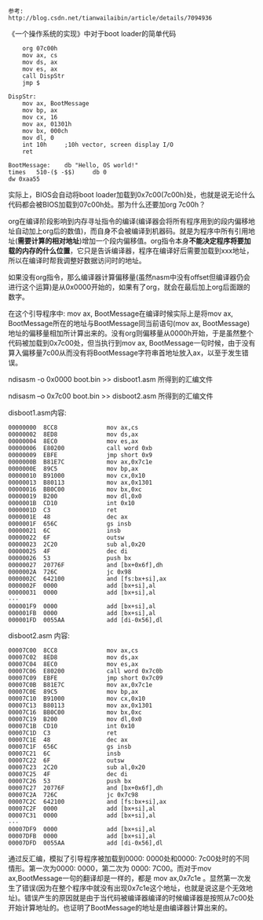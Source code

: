 ```
参考: 
http://blog.csdn.net/tianwailaibin/article/details/7094936
```

《一个操作系统的实现》中对于boot loader的简单代码

```
    org 07c00h
    mov ax, cs
    mov ds, ax
    mov es, ax
    call DispStr
    jmp $

DispStr:
    mov ax, BootMessage
    mov bp, ax
    mov cx, 16
    mov ax, 01301h
    mov bx, 000ch
    mov dl, 0
    int 10h     ;10h vector, screen display I/O
    ret

BootMessage:    db "Hello, OS world!"
times   510-($ -$$)     db 0
dw 0xaa55
```

实际上，BIOS会自动将boot loader加载到0x7c00(7c00h)处，也就是说无论什么代码都会被BIOS加载到07c00h处。那为什么还要加org 7c00h？

org在编译阶段影响到内存寻址指令的编译(编译器会将所有程序用到的段内偏移地址自动加上org后的数值)，而自身不会被编译到机器码。就是为程序中所有引用地址(**需要计算的相对地址**)增加一个段内偏移值。org指令本身**不能决定程序将要加载的内存的什么位置**，它只是告诉编译器，程序在编译好后需要加载到xxx地址，所以在编译时帮我调整好数据访问时的地址。

如果没有org指令，那么编译器计算偏移量(虽然nasm中没有offset但编译器仍会进行这个运算)是从0x0000开始的，如果有了org，就会在最后加上org后面跟的数字。

在这个引导程序中: mov ax, BootMessage在编译时候实际上是将mov ax, BootMessage所在的地址与BootMessage同当前语句(mov ax, BootMessage)地址的偏移量相加所计算出来的。没有org则偏移量从0000h开始，于是虽然整个代码被加载到0x7c00处，但当执行到mov ax, BootMessage一句时候，由于没有算入偏移量7c00从而没有将BootMessage字符串首地址放入ax，以至于发生错误。

ndisasm -o 0x0000 boot.bin >> disboot1.asm 所得到的汇编文件

ndisasm –o 0x7c00 boot.bin >> disboot2.asm 所得到的汇编文件


disboot1.asm内容: 

```
00000000  8CC8              mov ax,cs
00000002  8ED8              mov ds,ax
00000004  8EC0              mov es,ax
00000006  E80200            call word 0xb
00000009  EBFE              jmp short 0x9
0000000B  B81E7C            mov ax,0x7c1e
0000000E  89C5              mov bp,ax
00000010  B91000            mov cx,0x10
00000013  B80113            mov ax,0x1301
00000016  BB0C00            mov bx,0xc
00000019  B200              mov dl,0x0
0000001B  CD10              int 0x10
0000001D  C3                ret
0000001E  48                dec ax
0000001F  656C              gs insb
00000021  6C                insb
00000022  6F                outsw
00000023  2C20              sub al,0x20
00000025  4F                dec di
00000026  53                push bx
00000027  20776F            and [bx+0x6f],dh
0000002A  726C              jc 0x98
0000002C  642100            and [fs:bx+si],ax
0000002F  0000              add [bx+si],al
00000031  0000              add [bx+si],al
···
000001F9  0000              add [bx+si],al
000001FB  0000              add [bx+si],al
000001FD  0055AA            add [di-0x56],dl
```

disboot2.asm 内容: 

```
00007C00  8CC8              mov ax,cs
00007C02  8ED8              mov ds,ax
00007C04  8EC0              mov es,ax
00007C06  E80200            call word 0x7c0b
00007C09  EBFE              jmp short 0x7c09
00007C0B  B81E7C            mov ax,0x7c1e
00007C0E  89C5              mov bp,ax
00007C10  B91000            mov cx,0x10
00007C13  B80113            mov ax,0x1301
00007C16  BB0C00            mov bx,0xc
00007C19  B200              mov dl,0x0
00007C1B  CD10              int 0x10
00007C1D  C3                ret
00007C1E  48                dec ax
00007C1F  656C              gs insb
00007C21  6C                insb
00007C22  6F                outsw
00007C23  2C20              sub al,0x20
00007C25  4F                dec di
00007C26  53                push bx
00007C27  20776F            and [bx+0x6f],dh
00007C2A  726C              jc 0x7c98
00007C2C  642100            and [fs:bx+si],ax
00007C2F  0000              add [bx+si],al
00007C31  0000              add [bx+si],al
···
00007DF9  0000              add [bx+si],al
00007DFB  0000              add [bx+si],al
00007DFD  0055AA            add [di-0x56],dl
```

通过反汇编，模拟了引导程序被加载到0000: 0000处和0000: 7c00处时的不同情形。第一次为0000: 0000，第二次为 0000: 7C00。而对于mov ax,BootMessage一句的翻译却是一样的，都是 mov ax,0x7c1e 。显然第一次发生了错误(因为在整个程序中就没有出现0x7c1e这个地址，也就是说这是个无效地址)。错误产生的原因就是由于当代码被编译器编译的时候编译器是按照从7c00处开始计算地址的。也证明了BootMessage的地址是由编译器计算出来的。